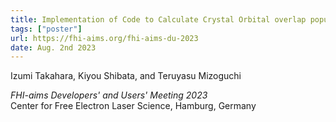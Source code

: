 ```yaml
---
title: Implementation of Code to Calculate Crystal Orbital overlap population (COOP) and its Application to the Chemical-Bonding Analysis in Li-intercalated Layered Materials
tags: ["poster"]
url: https://fhi-aims.org/fhi-aims-du-2023
date: Aug. 2nd 2023
---
```


Izumi Takahara, Kiyou Shibata, and Teruyasu Mizoguchi

*FHI-aims Developers' and Users' Meeting 2023*  
Center for Free Electron Laser Science, Hamburg, Germany